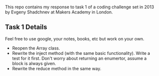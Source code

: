 This repo contains my response to task 1 of a coding challenge set in 2013 by Evgeny Shadchnev at Makers Academy in London.

Task 1 Details
--------------

Feel free to use google, your notes, books, etc but work on your own.

  *  Reopen the Array class.
  *  Rewrite the inject method (with the same basic functionality). Write a test for it first. Don't worry about returning an enumertor, assume a block is always given.
  *  Rewrite the reduce method in the same way.

